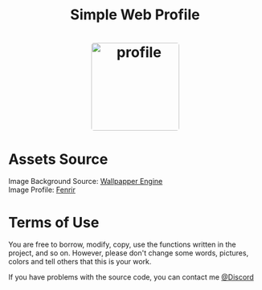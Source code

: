 <h1 align="center">Simple Web Profile<h1>
<p align="center" width="100%">
    <img style="border-radius: 5px;" height="175px" src="https://i.imgur.com/W6mUoiN.png" alt="profile">
</p>

# Assets Source

Image Background Source: [Wallpapper Engine](https://steamcommunity.com/sharedfiles/filedetails/?id=2795211854)<br>
Image Profile: [Fenrir](https://www.bilibili.com/video/BV1N24y1f7h8/)

# Terms of Use

You are free to borrow, modify, copy, use the functions written in the project, and so on. However, please don't change some words, pictures, colors and tell others that this is your work.

If you have problems with the source code, you can contact me [@Discord](https://discord.com/users/442224069899976707)

